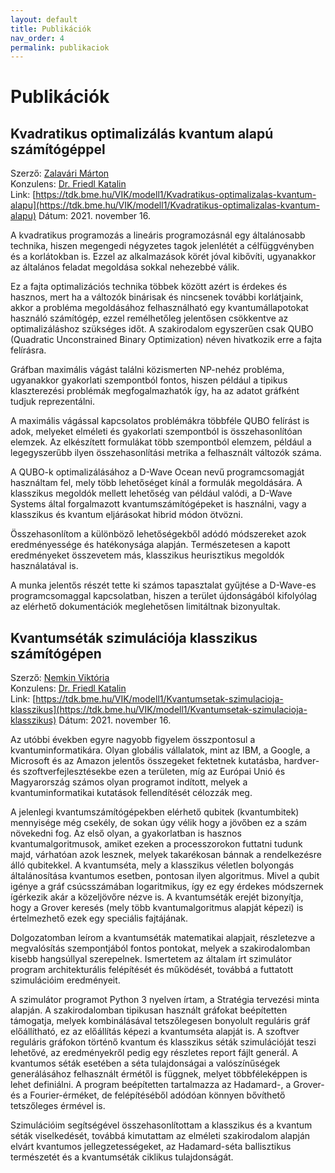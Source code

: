 ```yaml
---
layout: default
title: Publikációk
nav_order: 4
permalink: publikaciok
---
```


# Publikációk

## Kvadratikus optimalizálás kvantum alapú számítógéppel

Szerző: [Zalavári Márton](./kapcsolat#zalavári-márton)\
Konzulens: [Dr. Friedl Katalin](./kapcsolat#dr-friedl-katalin)\
Link: [https://tdk.bme.hu/VIK/modell1/Kvadratikus-optimalizalas-kvantum-alapu](https://tdk.bme.hu/VIK/modell1/Kvadratikus-optimalizalas-kvantum-alapu)
Dátum: 2021. november 16.

A kvadratikus programozás a lineáris programozásnál egy általánosabb technika, hiszen megengedi négyzetes tagok jelenlétét a célfüggvényben és a korlátokban is. Ezzel az alkalmazások körét jóval kibővíti, ugyanakkor az általános feladat megoldása sokkal nehezebbé válik.

Ez a fajta optimalizációs technika többek között azért is érdekes és hasznos, mert ha a változók binárisak és nincsenek további korlátjaink, akkor a probléma megoldásához felhasználható egy kvantumállapotokat használó számítógép, ezzel remélhetőleg jelentősen csökkentve az optimalizáláshoz szükséges időt. A szakirodalom egyszerűen csak QUBO (Quadratic Unconstrained Binary Optimization) néven hivatkozik erre a fajta felírásra.

Gráfban maximális vágást találni közismerten NP-nehéz probléma, ugyanakkor gyakorlati szempontból fontos, hiszen például a tipikus klaszterezési problémák megfogalmazhatók így, ha az adatot gráfként tudjuk reprezentálni.

A maximális vágással kapcsolatos problémákra többféle QUBO felírást is adok, melyeket elméleti és gyakorlati szempontból is összehasonlítóan elemzek. Az elkészített formulákat több szempontból elemzem, például a legegyszerűbb ilyen összehasonlítási metrika a felhasznált változók száma.

A QUBO-k optimalizálásához a D-Wave Ocean nevű programcsomagját használtam fel, mely több lehetőséget kínál a formulák megoldására. A klasszikus megoldók mellett lehetőség van például valódi, a D-Wave Systems által forgalmazott kvantumszámítógépeket is használni, vagy a klasszikus és kvantum eljárásokat hibrid módon ötvözni.

Összehasonlítom a különböző lehetőségekből adódó módszereket azok eredményessége és hatékonysága alapján. Természetesen a kapott eredményeket összevetem más, klasszikus heurisztikus megoldók használatával is.

A munka jelentős részét tette ki számos tapasztalat gyűjtése a D-Wave-es programcsomaggal kapcsolatban, hiszen a terület újdonságából kifolyólag az elérhető dokumentációk meglehetősen limitáltnak bizonyultak.

## Kvantumséták szimulációja klasszikus számítógépen

Szerző: [Nemkin Viktória](./kapcsolat#nemkin-viktoria)\
Konzulens: [Dr. Friedl Katalin](./kapcsolat#dr-friedl-katalin)\
Link: [https://tdk.bme.hu/VIK/modell1/Kvantumsetak-szimulacioja-klasszikus](https://tdk.bme.hu/VIK/modell1/Kvantumsetak-szimulacioja-klasszikus)
Dátum: 2021. november 16.

Az utóbbi években egyre nagyobb figyelem összpontosul a kvantuminformatikára. Olyan globális vállalatok, mint az IBM, a Google, a Microsoft és az Amazon jelentős összegeket fektetnek kutatásba, hardver- és szoftverfejlesztésekbe ezen a területen, míg az Európai Unió és Magyarország számos olyan programot indított, melyek a kvantuminformatikai kutatások fellendítését célozzák meg.

A jelenlegi kvantumszámítógépekben elérhető qubitek (kvantumbitek) mennyisége még csekély, de sokan úgy vélik hogy a jövőben ez a szám növekedni fog. Az első olyan, a gyakorlatban is hasznos kvantumalgoritmusok, amiket ezeken a processzorokon futtatni tudunk majd, várhatóan azok lesznek, melyek takarékosan bánnak a rendelkezésre álló qubitekkel. A kvantumséta, mely a klasszikus véletlen bolyongás általánosítása kvantumos esetben, pontosan ilyen algoritmus. Mivel a qubit igénye a gráf csúcsszámában logaritmikus, így ez egy érdekes módszernek ígérkezik akár a közeljövőre nézve is. A kvantumséták erejét bizonyítja, hogy a Grover keresés (mely több kvantumalgoritmus alapját képezi) is értelmezhető ezek egy speciális fajtájának.

Dolgozatomban leírom a kvantumséták matematikai alapjait, részletezve a megvalósítás szempontjából fontos pontokat, melyek a szakirodalomban kisebb hangsúllyal szerepelnek. Ismertetem az általam írt szimulátor program architekturális felépítését és működését, továbbá a futtatott szimulációim eredményeit.

A szimulátor programot Python 3 nyelven írtam, a Stratégia tervezési minta alapján. A szakirodalomban tipikusan használt gráfokat beépítetten támogatja, melyek kombinálásával tetszőlegesen bonyolult reguláris gráf előállítható, ez az előállítás képezi a kvantumséta alapját is. A szoftver reguláris gráfokon történő kvantum és klasszikus séták szimulációját teszi lehetővé, az eredményekről pedig egy részletes report fájlt generál. A kvantumos séták esetében a séta tulajdonságai a valószínűségek generálásához felhasznált érmétől is függnek, melyet többféleképpen is lehet definiálni. A program beépítetten tartalmazza az Hadamard-, a Grover- és a Fourier-érméket, de felépítéséből adódóan könnyen bővíthető tetszőleges érmével is.

Szimulációim segítségével összehasonlítottam a klasszikus és a kvantum séták viselkedését, továbbá kimutattam az elméleti szakirodalom alapján elvárt kvantumos jellegzetességeket, az Hadamard-séta ballisztikus természetét és a kvantumséták ciklikus tulajdonságát.
